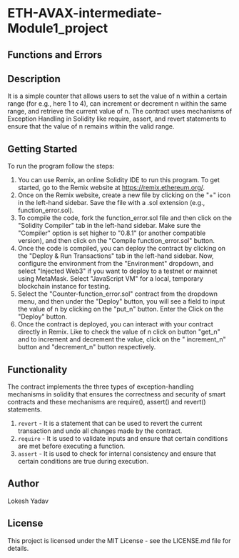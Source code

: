 # ETH-AVAX-intermediate-Module1_project
## Functions and Errors

## Description 
It is a simple counter that allows users to set the value of n within a certain range (for e.g., here 1 to 4), can increment or decrement n within the same range, and retrieve the current value of n. The contract uses mechanisms of Exception Handling in Solidity like require, assert, and revert statements to ensure that the value of n remains within the valid range.

## Getting Started 
To run the program follow the steps:
1. You can use Remix, an online Solidity IDE to run this program. To get started, go to the Remix website at https://remix.ethereum.org/.
2. Once on the Remix website, create a new file by clicking on the "+" icon in the left-hand sidebar. Save the file with a .sol extension (e.g., function_error.sol).
3. To compile the code, fork the function_error.sol file and then  click on the "Solidity Compiler" tab in the left-hand sidebar. Make sure the "Compiler" option is set higher to "0.8.1" (or another compatible version), and then click on the "Compile function_error.sol" button.
4. Once the code is compiled, you can deploy the contract by clicking on the "Deploy & Run Transactions" tab in the left-hand sidebar. Now, configure the environment from the "Environment" dropdown, and select "Injected Web3" if you want to deploy to a testnet or mainnet using MetaMask. Select "JavaScript VM" for a local, temporary blockchain instance for testing.
5. Select the "Counter-function_error.sol" contract from the dropdown menu, and then under the "Deploy" button, you will see a field to input the value of n by clicking on the "put_n" button. Enter the  Click on the "Deploy" button.
6. Once the contract is deployed, you can interact with your contract directly in Remix. Like to check the value of n click on button "get_n" and to increment and decrement the value, click on the " increment_n" button and "decrement_n" button respectively.
   
## Functionality 
The contract  implements the three types of exception-handling mechanisms in solidity that ensures the correctness and security of smart contracts and these mechanisms are  require(), assert() and revert() statements.
1. `revert` -
   It is  a statement that can be used to revert the current transaction and undo all changes made by the contract.
2. `require` -
     It is used to validate inputs and ensure that certain conditions are met before executing a function.
3. `assert` -
     It is used to check for internal consistency and ensure that certain conditions are true during execution.

## Author 
Lokesh Yadav

## License
This project is licensed under the MIT License - see the LICENSE.md file for details.
